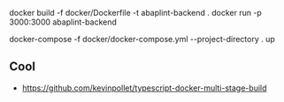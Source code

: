 docker build -f docker/Dockerfile -t abaplint-backend . 
docker run -p 3000:3000 abaplint-backend

docker-compose -f docker/docker-compose.yml --project-directory . up

## Cool
- https://github.com/kevinpollet/typescript-docker-multi-stage-build
